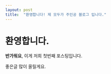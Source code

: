 ```yaml
---
layout: post
title:  "환영합니다! 제 모두가 주인공 블로그 입니다."
---
```


# 환영합니다.

**반가워요**, 이게 저희 첫번째 포스팅입니다.

좋은글 많이 올릴게요.
